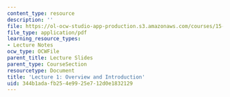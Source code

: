 ```yaml
---
content_type: resource
description: ''
file: https://ol-ocw-studio-app-production.s3.amazonaws.com/courses/15-s50-how-to-win-at-texas-holdem-poker-january-iap-2016/344b1adafb254e9925e712d0e1832129_MIT15_S50IAP16_L1.pdf
file_type: application/pdf
learning_resource_types:
- Lecture Notes
ocw_type: OCWFile
parent_title: Lecture Slides
parent_type: CourseSection
resourcetype: Document
title: 'Lecture 1: Overview and Introduction'
uid: 344b1ada-fb25-4e99-25e7-12d0e1832129
---
```

